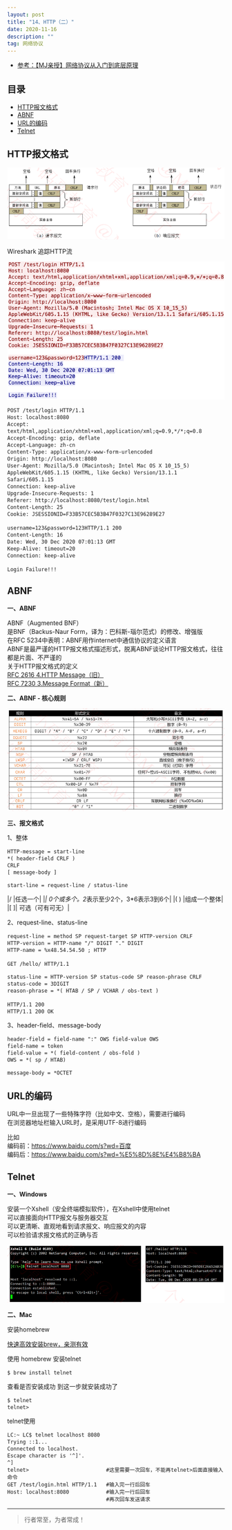 ```yaml
---
layout: post
title: "14、HTTP（二）"
date: 2020-11-16
description: ""
tag: 网络协议
---
```




- [参考：【MJ亲授】网络协议从入门到底层原理](https://ke.qq.com/course/2900359)



## 目录

* [HTTP报文格式](#content1)
* [ABNF](#content2)
* [URL的编码](#content3)
* [Telnet](#content4)






<!-- ************************************************ -->
## <a id="content1"></a>HTTP报文格式

<img src="/images/Network/http1.png" alt="img">


Wireshark 追踪HTTP流

<img src="/images/Network/http2.png" alt="img">

```
POST /test/login HTTP/1.1
Host: localhost:8080
Accept: text/html,application/xhtml+xml,application/xml;q=0.9,*/*;q=0.8
Accept-Encoding: gzip, deflate
Accept-Language: zh-cn
Content-Type: application/x-www-form-urlencoded
Origin: http://localhost:8080
User-Agent: Mozilla/5.0 (Macintosh; Intel Mac OS X 10_15_5) AppleWebKit/605.1.15 (KHTML, like Gecko) Version/13.1.1 Safari/605.1.15
Connection: keep-alive
Upgrade-Insecure-Requests: 1
Referer: http://localhost:8080/test/login.html
Content-Length: 25
Cookie: JSESSIONID=F33B57CEC5B3B47F0327C13E96289E27

username=123&password=123HTTP/1.1 200 
Content-Length: 16
Date: Wed, 30 Dec 2020 07:01:13 GMT
Keep-Alive: timeout=20
Connection: keep-alive

Login Failure!!!
```


<!-- ************************************************ -->
## <a id="content2"></a>ABNF


**一、ABNF**

ABNF（Augmented BNF）      
是BNF（Backus-Naur Form，译为：巴科斯-瑙尔范式）的修改、增强版     
在RFC 5234中表明：ABNF用作internet中通信协议的定义语言     
ABNF是最严谨的HTTP报文格式描述形式，脱离ABNF谈论HTTP报文格式，往往都是片面、不严谨的     
关于HTTP报文格式的定义     
[RFC 2616 4.HTTP Message（旧）](https://tools.ietf.org/html/rfc2616#section-4)     
[RFC 7230 3.Message Format（新）](https://tools.ietf.org/html/rfc7230#section-3)     

**二、ABNF - 核心规则**

<img src="/images/Network/http3.png" alt="img">

**三、报文格式**

1、整体

```
HTTP-message = start-line      
*( header-field CRLF )      
CRLF      
[ message-body ]       
```

```
start-line = request-line / status-line
```

|/ |任选一个|
|*| 0个或多个。2*表示至少2个，3*6表示3到6个|
|( ) |组成一个整体|
|[ ]| 可选（可有可无）|


2、request-line、status-line

```
request-line = method SP request-target SP HTTP-version CRLF      
HTTP-version = HTTP-name "/" DIGIT "." DIGIT      
HTTP-name = %x48.54.54.50 ; HTTP  

GET /hello/ HTTP/1.1     
```


```
status-line = HTTP-version SP status-code SP reason-phrase CRLF      
status-code = 3DIGIT     
reason-phrase = *( HTAB / SP / VCHAR / obs-text )  

HTTP/1.1 200
HTTP/1.1 200 OK
```     

3、header-field、message-body

```
header-field = field-name ":" OWS field-value OWS
field-name = token
field-value = *( field-content / obs-fold )
OWS = *( sp / HTAB)

```

```
message-body = *OCTET
```


<!-- ************************************************ -->
## <a id="content3"></a>URL的编码

URL中一旦出现了一些特殊字符（比如中文、空格），需要进行编码       
在浏览器地址栏输入URL时，是采用UTF-8进行编码

比如      
编码前：https://www.baidu.com/s?wd=百度     
编码后：https://www.baidu.com/s?wd=%E5%8D%8E%E4%B8%BA      


<!-- ************************************************ -->
## <a id="content4"></a>Telnet

**一、Windows**

安装一个Xshell（安全终端模拟软件），在Xshell中使用telnet       
可以直接面向HTTP报文与服务器交互       
可以更清晰、直观地看到请求报文、响应报文的内容       
可以检验请求报文格式的正确与否       

<img src="/images/Network/http4.png" alt="img">

**二、Mac**

安装homebrew

[快速高效安装brew，亲测有效](https://www.cnblogs.com/joyce33/p/13376752.html)

使用 homebrew 安装telnet
```
$ brew install telnet
```

查看是否安装成功 到这一步就安装成功了
```
$ telnet
telnet> 
```

telnet使用

```
LC:~ LC$ telnet localhost 8080
Trying ::1...
Connected to localhost.
Escape character is '^]'.
^]
telnet>                         #这里需要一次回车，不能再telnet>后面直接输入命令
GET /test/login.html HTTP/1.1   #输入完一行后回车  
Host: localhost:8080            #输入完一行后回车
                                #再次回车发送请求
```







----------
>  行者常至，为者常成！


